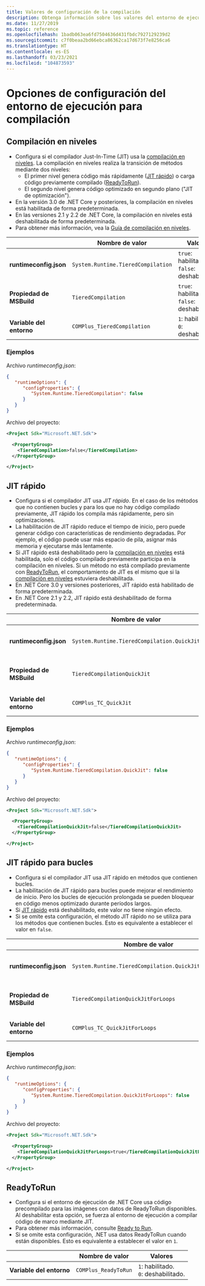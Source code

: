 ```yaml
---
title: Valores de configuración de la compilación
description: Obtenga información sobre los valores del entorno de ejecución que configuran cómo funciona el compilador JIT para las aplicaciones de .NET Core.
ms.date: 11/27/2019
ms.topic: reference
ms.openlocfilehash: 1badb063ea6fd7504636d431fbdc7927129239d2
ms.sourcegitcommit: c7f0beaa2bd66ebca86362ca17d673f7e8256ca6
ms.translationtype: HT
ms.contentlocale: es-ES
ms.lasthandoff: 03/23/2021
ms.locfileid: "104873593"
---
```

# <a name="run-time-configuration-options-for-compilation"></a>Opciones de configuración del entorno de ejecución para compilación

## <a name="tiered-compilation"></a>Compilación en niveles

- Configura si el compilador Just-In-Time (JIT) usa la [compilación en niveles](../whats-new/dotnet-core-3-0.md#tiered-compilation). La compilación en niveles realiza la transición de métodos mediante dos niveles:
  - El primer nivel genera código más rápidamente ([JIT rápido](#quick-jit)) o carga código previamente compilado ([ReadyToRun](#readytorun)).
  - El segundo nivel genera código optimizado en segundo plano ("JIT de optimización").
- En la versión 3.0 de .NET Core y posteriores, la compilación en niveles está habilitada de forma predeterminada.
- En las versiones 2.1 y 2.2 de .NET Core, la compilación en niveles está deshabilitada de forma predeterminada.
- Para obtener más información, vea la [Guía de compilación en niveles](https://github.com/dotnet/runtime/blob/main/docs/design/features/tiered-compilation.md).

| | Nombre de valor | Valores |
| - | - | - |
| **runtimeconfig.json** | `System.Runtime.TieredCompilation` | `true`: habilitado.<br/>`false`: deshabilitado. |
| **Propiedad de MSBuild** | `TieredCompilation` | `true`: habilitado.<br/>`false`: deshabilitado. |
| **Variable del entorno** | `COMPlus_TieredCompilation` | `1`: habilitado.<br/>`0`: deshabilitado. |

### <a name="examples"></a>Ejemplos

Archivo *runtimeconfig.json*:

```json
{
   "runtimeOptions": {
      "configProperties": {
         "System.Runtime.TieredCompilation": false
      }
   }
}
```

Archivo del proyecto:

```xml
<Project Sdk="Microsoft.NET.Sdk">

  <PropertyGroup>
    <TieredCompilation>false</TieredCompilation>
  </PropertyGroup>

</Project>
```

## <a name="quick-jit"></a>JIT rápido

- Configura si el compilador JIT usa *JIT rápido*. En el caso de los métodos que no contienen bucles y para los que no hay código compilado previamente, JIT rápido los compila más rápidamente, pero sin optimizaciones.
- La habilitación de JIT rápido reduce el tiempo de inicio, pero puede generar código con características de rendimiento degradadas. Por ejemplo, el código puede usar más espacio de pila, asignar más memoria y ejecutarse más lentamente.
- Si JIT rápido está deshabilitado pero la [compilación en niveles](#tiered-compilation) está habilitada, solo el código compilado previamente participa en la compilación en niveles. Si un método no está compilado previamente con [ReadyToRun](#readytorun), el comportamiento de JIT es el mismo que si la [compilación en niveles](#tiered-compilation) estuviera deshabilitada.
- En .NET Core 3.0 y versiones posteriores, JIT rápido está habilitado de forma predeterminada.
- En .NET Core 2.1 y 2.2, JIT rápido está deshabilitado de forma predeterminada.

| | Nombre de valor | Valores |
| - | - | - |
| **runtimeconfig.json** | `System.Runtime.TieredCompilation.QuickJit` | `true`: habilitado.<br/>`false`: deshabilitado. |
| **Propiedad de MSBuild** | `TieredCompilationQuickJit` | `true`: habilitado.<br/>`false`: deshabilitado. |
| **Variable del entorno** | `COMPlus_TC_QuickJit` | `1`: habilitado.<br/>`0`: deshabilitado. |

### <a name="examples"></a>Ejemplos

Archivo *runtimeconfig.json*:

```json
{
   "runtimeOptions": {
      "configProperties": {
         "System.Runtime.TieredCompilation.QuickJit": false
      }
   }
}
```

Archivo del proyecto:

```xml
<Project Sdk="Microsoft.NET.Sdk">

  <PropertyGroup>
    <TieredCompilationQuickJit>false</TieredCompilationQuickJit>
  </PropertyGroup>

</Project>
```

## <a name="quick-jit-for-loops"></a>JIT rápido para bucles

- Configura si el compilador JIT usa JIT rápido en métodos que contienen bucles.
- La habilitación de JIT rápido para bucles puede mejorar el rendimiento de inicio. Pero los bucles de ejecución prolongada se pueden bloquear en código menos optimizado durante períodos largos.
- Si [JIT rápido](#quick-jit) está deshabilitado, este valor no tiene ningún efecto.
- Si se omite esta configuración, el método JIT rápido no se utiliza para los métodos que contienen bucles. Esto es equivalente a establecer el valor en `false`.

| | Nombre de valor | Valores |
| - | - | - |
| **runtimeconfig.json** | `System.Runtime.TieredCompilation.QuickJitForLoops` | `false`: deshabilitado.<br/>`true`: habilitado. |
| **Propiedad de MSBuild** | `TieredCompilationQuickJitForLoops` | `false`: deshabilitado.<br/>`true`: habilitado. |
| **Variable del entorno** | `COMPlus_TC_QuickJitForLoops` | `0`: deshabilitado.<br/>`1`: habilitado. |

### <a name="examples"></a>Ejemplos

Archivo *runtimeconfig.json*:

```json
{
   "runtimeOptions": {
      "configProperties": {
         "System.Runtime.TieredCompilation.QuickJitForLoops": false
      }
   }
}
```

Archivo del proyecto:

```xml
<Project Sdk="Microsoft.NET.Sdk">

  <PropertyGroup>
    <TieredCompilationQuickJitForLoops>true</TieredCompilationQuickJitForLoops>
  </PropertyGroup>

</Project>
```

## <a name="readytorun"></a>ReadyToRun

- Configura si el entorno de ejecución de .NET Core usa código precompilado para las imágenes con datos de ReadyToRun disponibles. Al deshabilitar esta opción, se fuerza al entorno de ejecución a compilar código de marco mediante JIT.
- Para obtener más información, consulte [Ready to Run](../deploying/ready-to-run.md).
- Si se omite esta configuración, .NET usa datos ReadyToRun cuando están disponibles. Esto es equivalente a establecer el valor en `1`.

| | Nombre de valor | Valores |
| - | - | - |
| **Variable del entorno** | `COMPlus_ReadyToRun` | `1`: habilitado.<br/>`0`: deshabilitado. |
